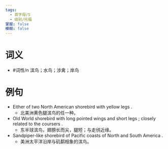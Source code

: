 ```yaml
---
tags:
  - 首字母/S
  - 级别/托福
掌握: false
模糊: false
---
```

# 词义
- #词性/n  滨鸟；水鸟；涉禽；岸鸟
# 例句
- Either of two North American shorebird with yellow legs .
	- 北美洲黄色腿滨鸟的任一种。
- Old World shorebird with long pointed wings and short legs ; closely related to the coursers .
	- 东半球滨鸟，翅膀长而尖，腿短；与走鸻近缘。
- Sandpiper-like shorebird of Pacific coasts of North and South America .
	- 美洲太平洋沿岸与矶鹬相象的滨鸟。

